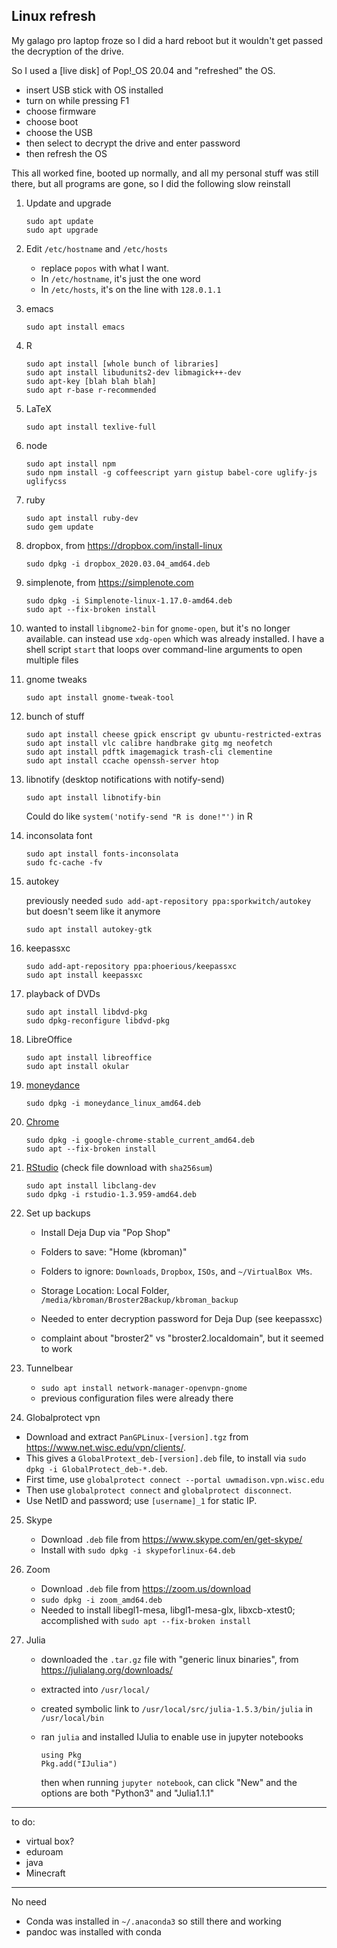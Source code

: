 ## Linux refresh

My galago pro laptop froze so I did a hard reboot but it wouldn't get
passed the decryption of the drive.

So I used a [live disk] of Pop!_OS 20.04 and "refreshed" the OS.
- insert USB stick with OS installed
- turn on while pressing F1
- choose firmware
- choose boot
- choose the USB
- then select to decrypt the drive and enter password
- then refresh the OS

This all worked fine, booted up normally, and all my personal stuff
was still there, but all programs are gone, so I did the following
slow reinstall

1. Update and upgrade

   ```shell
   sudo apt update
   sudo apt upgrade
   ```

2. Edit `/etc/hostname` and `/etc/hosts`
   - replace `popos` with what I want.
   - In `/etc/hostname`, it's just the one word
   - In `/etc/hosts`, it's on the line with `128.0.1.1`

3. emacs

   ```shell
   sudo apt install emacs
   ```

4. R

   ```shell
   sudo apt install [whole bunch of libraries]
   sudo apt install libudunits2-dev libmagick++-dev
   sudo apt-key [blah blah blah]
   sudo apt r-base r-recommended
   ```

5. LaTeX

   ```shell
   sudo apt install texlive-full
   ```

6. node

   ```shell
   sudo apt install npm
   sudo npm install -g coffeescript yarn gistup babel-core uglify-js uglifycss
   ```

7. ruby

   ```shell
   sudo apt install ruby-dev
   sudo gem update
   ```

8. dropbox, from <https://dropbox.com/install-linux>

   ```shell
   sudo dpkg -i dropbox_2020.03.04_amd64.deb
   ```

9. simplenote, from <https://simplenote.com>

   ```shell
   sudo dpkg -i Simplenote-linux-1.17.0-amd64.deb
   sudo apt --fix-broken install
   ```

10. wanted to install `libgnome2-bin` for `gnome-open`, but it's no
    longer available. can instead use `xdg-open` which was already
    installed.  I have a shell script `start` that loops over command-line
    arguments to open multiple files

11. gnome tweaks

    ```shell
    sudo apt install gnome-tweak-tool
    ```

12. bunch of stuff

    ```shell
    sudo apt install cheese gpick enscript gv ubuntu-restricted-extras
    sudo apt install vlc calibre handbrake gitg mg neofetch
    sudo apt install pdftk imagemagick trash-cli clementine
    sudo apt install ccache openssh-server htop
    ```

13. libnotify (desktop notifications with notify-send)

    ```shell
    sudo apt install libnotify-bin
    ```

    Could do like `system('notify-send "R is done!"')` in R

13. inconsolata font

    ```shell
    sudo apt install fonts-inconsolata
    sudo fc-cache -fv
    ```

14. autokey

    previously needed `sudo add-apt-repository ppa:sporkwitch/autokey`
    but doesn't seem like it anymore

    ```shell
    sudo apt install autokey-gtk
    ```

15. keepassxc

    ```shell
    sudo add-apt-repository ppa:phoerious/keepassxc
    sudo apt install keepassxc
    ```

16. playback of DVDs

    ```shell
    sudo apt install libdvd-pkg
    sudo dpkg-reconfigure libdvd-pkg
    ```

17. LibreOffice

    ```shell
    sudo apt install libreoffice
    sudo apt install okular
    ```

18. [moneydance](https://infinitekind.com/download-moneydance-personal-finance-software)

    ```shell
    sudo dpkg -i moneydance_linux_amd64.deb
    ```

19. [Chrome](https://www.google.com/chrome/browser/desktop/index.html)

    ```shell
    sudo dpkg -i google-chrome-stable_current_amd64.deb
    sudo apt --fix-broken install
    ```

20. [RStudio](https://rstudio.com/products/rstudio/download/#download)
    (check file download with `sha256sum`)

    ```shell
    sudo apt install libclang-dev
    sudo dpkg -i rstudio-1.3.959-amd64.deb
    ```

21. Set up backups

    - Install Deja Dup via "Pop Shop"

    - Folders to save: "Home (kbroman)"

    - Folders to ignore: `Downloads`, `Dropbox`, `ISOs`, and
      `~/VirtualBox VMs`.

    - Storage Location: Local Folder,
      `/media/kbroman/Broster2Backup/kbroman_backup`

    - Needed to enter decryption password for Deja Dup
      (see keepassxc)

    - complaint about "broster2" vs "broster2.localdomain", but it
      seemed to work

22. Tunnelbear

    - `sudo apt install network-manager-openvpn-gnome`
    - previous configuration files were already there

24. Globalprotect vpn

   - Download and extract `PanGPLinux-[version].tgz` from <https://www.net.wisc.edu/vpn/clients/>.
   - This gives a `GlobalProtext_deb-[version].deb` file, to install via
     `sudo dpkg -i GlobalProtect_deb-*.deb`.
   - First time, use `globalprotect connect --portal uwmadison.vpn.wisc.edu`
   - Then use `globalprotect connect` and `globalprotect disconnect`.
   - Use NetID and password; use `[username]_1` for static IP.

25. Skype

    - Download `.deb` file from <https://www.skype.com/en/get-skype/>
    - Install with `sudo dpkg -i skypeforlinux-64.deb`

26. Zoom

    - Download `.deb` file from <https://zoom.us/download>
    - `sudo dpkg -i zoom_amd64.deb`
    - Needed to install libegl1-mesa, libgl1-mesa-glx, libxcb-xtest0;
      accomplished with `sudo apt --fix-broken install`

27. Julia

    - downloaded the `.tar.gz` file with "generic linux
    binaries", from <https://julialang.org/downloads/>

    - extracted into `/usr/local/`

    - created symbolic link to `/usr/local/src/julia-1.5.3/bin/julia`
      in `/usr/local/bin`

    - ran `julia` and installed IJulia to enable use in jupyter
      notebooks

      ```
      using Pkg
      Pkg.add("IJulia")
      ```

      then when running `jupyter notebook`, can click "New" and the
      options are both "Python3" and "Julia1.1.1"

---

to do:
- virtual box?
- eduroam
- java
- Minecraft

---

No need

- Conda was installed in `~/.anaconda3` so still there and working
- pandoc was installed with conda
